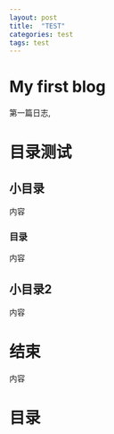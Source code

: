 ```yaml
---
layout: post
title:  "TEST"
categories: test
tags: test
---
```

# My first blog
第一篇日志,
#  目录测试
##  小目录
 内容
###  目录
 内容
## 小目录2
内容
# 结束
内容
#  目录